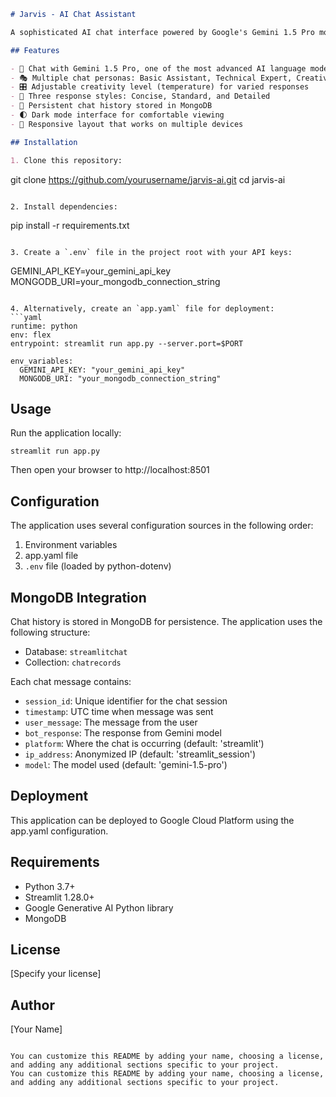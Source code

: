 ```markdown
# Jarvis - AI Chat Assistant

A sophisticated AI chat interface powered by Google's Gemini 1.5 Pro model, built with Streamlit.

## Features

- 🤖 Chat with Gemini 1.5 Pro, one of the most advanced AI language models
- 🎭 Multiple chat personas: Basic Assistant, Technical Expert, Creative Writer, Professional Consultant
- 🎛️ Adjustable creativity level (temperature) for varied responses
- 📝 Three response styles: Concise, Standard, and Detailed
- 🔄 Persistent chat history stored in MongoDB
- 🌓 Dark mode interface for comfortable viewing
- 📱 Responsive layout that works on multiple devices

## Installation

1. Clone this repository:
   ```
   git clone https://github.com/yourusername/jarvis-ai.git
   cd jarvis-ai
   ```

2. Install dependencies:
   ```
   pip install -r requirements.txt
   ```

3. Create a `.env` file in the project root with your API keys:
   ```
   GEMINI_API_KEY=your_gemini_api_key
   MONGODB_URI=your_mongodb_connection_string
   ```

4. Alternatively, create an `app.yaml` file for deployment:
   ```yaml
   runtime: python
   env: flex
   entrypoint: streamlit run app.py --server.port=$PORT
   
   env_variables:
     GEMINI_API_KEY: "your_gemini_api_key"
     MONGODB_URI: "your_mongodb_connection_string"
   ```

## Usage

Run the application locally:
```
streamlit run app.py
```

Then open your browser to http://localhost:8501

## Configuration

The application uses several configuration sources in the following order:
1. Environment variables
2. app.yaml file
3. `.env` file (loaded by python-dotenv)

## MongoDB Integration

Chat history is stored in MongoDB for persistence. The application uses the following structure:
- Database: `streamlitchat`
- Collection: `chatrecords`

Each chat message contains:
- `session_id`: Unique identifier for the chat session
- `timestamp`: UTC time when message was sent
- `user_message`: The message from the user
- `bot_response`: The response from Gemini model
- `platform`: Where the chat is occurring (default: 'streamlit')
- `ip_address`: Anonymized IP (default: 'streamlit_session')
- `model`: The model used (default: 'gemini-1.5-pro')

## Deployment

This application can be deployed to Google Cloud Platform using the app.yaml configuration.

## Requirements

- Python 3.7+
- Streamlit 1.28.0+
- Google Generative AI Python library
- MongoDB

## License

[Specify your license]

## Author

[Your Name]
```

You can customize this README by adding your name, choosing a license, and adding any additional sections specific to your project.
You can customize this README by adding your name, choosing a license, and adding any additional sections specific to your project.